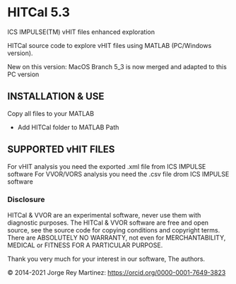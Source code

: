 # HITCal 5.3
ICS IMPULSE(TM) vHIT files enhanced exploration

HITCal source code to explore vHIT files using MATLAB (PC/Windows version).

New on this version:
MacOS Branch 5_3 is now merged and adapted to this PC version

## INSTALLATION & USE
Copy all files to your MATLAB
- Add HITCal folder to MATLAB Path

## SUPPORTED vHIT FILES
For vHIT analysis you need the exported .xml file from ICS IMPULSE software
For VVOR/VORS analysis you need the .csv file drom ICS IMPULSE software

### Disclosure
HITCal & VVOR are an experimental software, never use them with diagnostic purposes. 
The HITCal & VVOR software are free and open source, see the source code for copying conditions and copyright terms.
There are ABSOLUTELY NO WARRANTY, not even for MERCHANTABILITY, MEDICAL or FITNESS FOR A PARTICULAR PURPOSE.

Thank you very much for your interest in our software, 
The authors.

© 2014-2021 Jorge Rey Martinez:  https://orcid.org/0000-0001-7649-3823 
